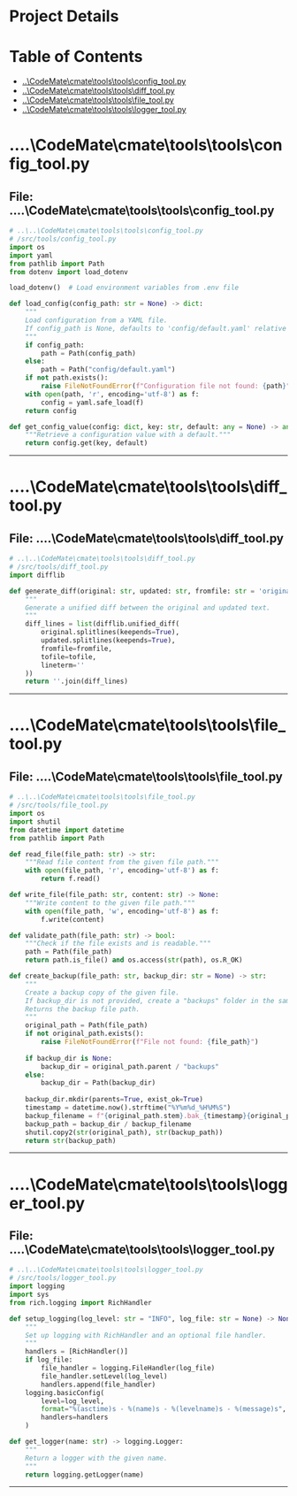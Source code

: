 # Project Details

# Table of Contents
- [..\CodeMate\cmate\tools\tools\config_tool.py](#-CodeMate-cmate-tools-tools-config_toolpy)
- [..\CodeMate\cmate\tools\tools\diff_tool.py](#-CodeMate-cmate-tools-tools-diff_toolpy)
- [..\CodeMate\cmate\tools\tools\file_tool.py](#-CodeMate-cmate-tools-tools-file_toolpy)
- [..\CodeMate\cmate\tools\tools\logger_tool.py](#-CodeMate-cmate-tools-tools-logger_toolpy)


# ..\..\CodeMate\cmate\tools\tools\config_tool.py
## File: ..\..\CodeMate\cmate\tools\tools\config_tool.py

```py
# ..\..\CodeMate\cmate\tools\tools\config_tool.py
# /src/tools/config_tool.py
import os
import yaml
from pathlib import Path
from dotenv import load_dotenv

load_dotenv()  # Load environment variables from .env file

def load_config(config_path: str = None) -> dict:
    """
    Load configuration from a YAML file.
    If config_path is None, defaults to 'config/default.yaml' relative to the project root.
    """
    if config_path:
        path = Path(config_path)
    else:
        path = Path("config/default.yaml")
    if not path.exists():
        raise FileNotFoundError(f"Configuration file not found: {path}")
    with open(path, 'r', encoding='utf-8') as f:
        config = yaml.safe_load(f)
    return config

def get_config_value(config: dict, key: str, default: any = None) -> any:
    """Retrieve a configuration value with a default."""
    return config.get(key, default)

```

---

# ..\..\CodeMate\cmate\tools\tools\diff_tool.py
## File: ..\..\CodeMate\cmate\tools\tools\diff_tool.py

```py
# ..\..\CodeMate\cmate\tools\tools\diff_tool.py
# /src/tools/diff_tool.py
import difflib

def generate_diff(original: str, updated: str, fromfile: str = 'original', tofile: str = 'updated') -> str:
    """
    Generate a unified diff between the original and updated text.
    """
    diff_lines = list(difflib.unified_diff(
        original.splitlines(keepends=True),
        updated.splitlines(keepends=True),
        fromfile=fromfile,
        tofile=tofile,
        lineterm=''
    ))
    return ''.join(diff_lines)

```

---

# ..\..\CodeMate\cmate\tools\tools\file_tool.py
## File: ..\..\CodeMate\cmate\tools\tools\file_tool.py

```py
# ..\..\CodeMate\cmate\tools\tools\file_tool.py
# /src/tools/file_tool.py
import os
import shutil
from datetime import datetime
from pathlib import Path

def read_file(file_path: str) -> str:
    """Read file content from the given file path."""
    with open(file_path, 'r', encoding='utf-8') as f:
        return f.read()

def write_file(file_path: str, content: str) -> None:
    """Write content to the given file path."""
    with open(file_path, 'w', encoding='utf-8') as f:
        f.write(content)

def validate_path(file_path: str) -> bool:
    """Check if the file exists and is readable."""
    path = Path(file_path)
    return path.is_file() and os.access(str(path), os.R_OK)

def create_backup(file_path: str, backup_dir: str = None) -> str:
    """
    Create a backup copy of the given file.
    If backup_dir is not provided, create a "backups" folder in the same directory as the file.
    Returns the backup file path.
    """
    original_path = Path(file_path)
    if not original_path.exists():
        raise FileNotFoundError(f"File not found: {file_path}")
    
    if backup_dir is None:
        backup_dir = original_path.parent / "backups"
    else:
        backup_dir = Path(backup_dir)
    
    backup_dir.mkdir(parents=True, exist_ok=True)
    timestamp = datetime.now().strftime("%Y%m%d_%H%M%S")
    backup_filename = f"{original_path.stem}.bak_{timestamp}{original_path.suffix}"
    backup_path = backup_dir / backup_filename
    shutil.copy2(str(original_path), str(backup_path))
    return str(backup_path)

```

---

# ..\..\CodeMate\cmate\tools\tools\logger_tool.py
## File: ..\..\CodeMate\cmate\tools\tools\logger_tool.py

```py
# ..\..\CodeMate\cmate\tools\tools\logger_tool.py
# /src/tools/logger_tool.py
import logging
import sys
from rich.logging import RichHandler

def setup_logging(log_level: str = "INFO", log_file: str = None) -> None:
    """
    Set up logging with RichHandler and an optional file handler.
    """
    handlers = [RichHandler()]
    if log_file:
        file_handler = logging.FileHandler(log_file)
        file_handler.setLevel(log_level)
        handlers.append(file_handler)
    logging.basicConfig(
        level=log_level,
        format="%(asctime)s - %(name)s - %(levelname)s - %(message)s",
        handlers=handlers
    )

def get_logger(name: str) -> logging.Logger:
    """
    Return a logger with the given name.
    """
    return logging.getLogger(name)

```

---

